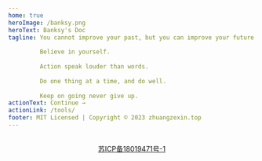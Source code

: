 ```yaml
---
home: true
heroImage: /banksy.png
heroText: Banksy's Doc
tagline: You cannot improve your past, but you can improve your future. Once time is wasted, life is wasted.
         
         Believe in yourself.
         
         Action speak louder than words.
         
         Do one thing at a time, and do well.
         
         Keep on going never give up.
actionText: Continue →
actionLink: /tools/
footer: MIT Licensed | Copyright © 2023 zhuangzexin.top
---
```

<div style="text-align:center;margin: 30px;">
<a href="https://beian.miit.gov.cn/" target="_blank">苏ICP备18019471号-1</a>
</div>